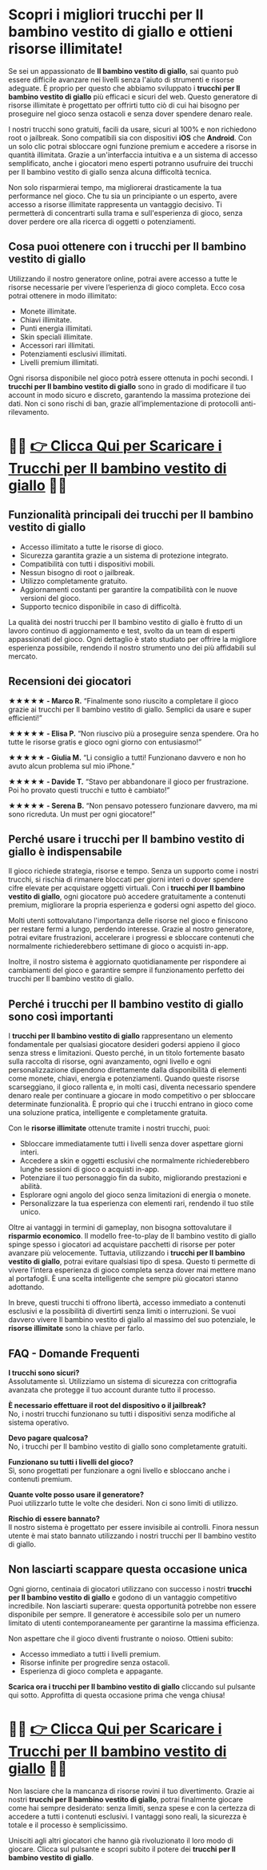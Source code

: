 <h1>Scopri i migliori trucchi per Il bambino vestito di giallo e ottieni risorse illimitate!</h1>

<p>Se sei un appassionato de <strong>Il bambino vestito di giallo</strong>, sai quanto può essere difficile avanzare nei livelli senza l'aiuto di strumenti e risorse adeguate. È proprio per questo che abbiamo sviluppato i <strong>trucchi per Il bambino vestito di giallo</strong> più efficaci e sicuri del web. Questo generatore di risorse illimitate è progettato per offrirti tutto ciò di cui hai bisogno per proseguire nel gioco senza ostacoli e senza dover spendere denaro reale.</p>

<p>I nostri trucchi sono gratuiti, facili da usare, sicuri al 100% e non richiedono root o jailbreak. Sono compatibili sia con dispositivi <strong>iOS</strong> che <strong>Android</strong>. Con un solo clic potrai sbloccare ogni funzione premium e accedere a risorse in quantità illimitata. Grazie a un'interfaccia intuitiva e a un sistema di accesso semplificato, anche i giocatori meno esperti potranno usufruire dei trucchi per Il bambino vestito di giallo senza alcuna difficoltà tecnica.</p>

<p>Non solo risparmierai tempo, ma migliorerai drasticamente la tua performance nel gioco. Che tu sia un principiante o un esperto, avere accesso a risorse illimitate rappresenta un vantaggio decisivo. Ti permetterà di concentrarti sulla trama e sull'esperienza di gioco, senza dover perdere ore alla ricerca di oggetti o potenziamenti.</p>

<h2>Cosa puoi ottenere con i trucchi per Il bambino vestito di giallo</h2>
<p>Utilizzando il nostro generatore online, potrai avere accesso a tutte le risorse necessarie per vivere l’esperienza di gioco completa. Ecco cosa potrai ottenere in modo illimitato:</p>
<ul>
  <li>Monete illimitate.</li>
  <li>Chiavi illimitate.</li>
  <li>Punti energia illimitati.</li>
  <li>Skin speciali illimitate.</li>
  <li>Accessori rari illimitati.</li>
  <li>Potenziamenti esclusivi illimitati.</li>
  <li>Livelli premium illimitati.</li>
</ul>
<p>Ogni risorsa disponibile nel gioco potrà essere ottenuta in pochi secondi. I <strong>trucchi per Il bambino vestito di giallo</strong> sono in grado di modificare il tuo account in modo sicuro e discreto, garantendo la massima protezione dei dati. Non ci sono rischi di ban, grazie all’implementazione di protocolli anti-rilevamento.</p>

# 🔴🔴 **[👉 Clicca Qui per Scaricare i Trucchi per Il bambino vestito di giallo](https://tinyurl.com/GiochiOnTheGo)** 🔴🔴

<h2>Funzionalità principali dei trucchi per Il bambino vestito di giallo</h2>
<ul>
  <li>Accesso illimitato a tutte le risorse di gioco.</li>
  <li>Sicurezza garantita grazie a un sistema di protezione integrato.</li>
  <li>Compatibilità con tutti i dispositivi mobili.</li>
  <li>Nessun bisogno di root o jailbreak.</li>
  <li>Utilizzo completamente gratuito.</li>
  <li>Aggiornamenti costanti per garantire la compatibilità con le nuove versioni del gioco.</li>
  <li>Supporto tecnico disponibile in caso di difficoltà.</li>
</ul>
<p>La qualità dei nostri trucchi per Il bambino vestito di giallo è frutto di un lavoro continuo di aggiornamento e test, svolto da un team di esperti appassionati del gioco. Ogni dettaglio è stato studiato per offrire la migliore esperienza possibile, rendendo il nostro strumento uno dei più affidabili sul mercato.</p>

<h2>Recensioni dei giocatori</h2>
<p><strong>★★★★★ - Marco R.</strong> “Finalmente sono riuscito a completare il gioco grazie ai trucchi per Il bambino vestito di giallo. Semplici da usare e super efficienti!”</p>
<p><strong>★★★★★ - Elisa P.</strong> “Non riuscivo più a proseguire senza spendere. Ora ho tutte le risorse gratis e gioco ogni giorno con entusiasmo!”</p>
<p><strong>★★★★★ - Giulia M.</strong> “Li consiglio a tutti! Funzionano davvero e non ho avuto alcun problema sul mio iPhone.”</p>
<p><strong>★★★★★ - Davide T.</strong> “Stavo per abbandonare il gioco per frustrazione. Poi ho provato questi trucchi e tutto è cambiato!”</p>
<p><strong>★★★★★ - Serena B.</strong> “Non pensavo potessero funzionare davvero, ma mi sono ricreduta. Un must per ogni giocatore!”</p>

<h2>Perché usare i trucchi per Il bambino vestito di giallo è indispensabile</h2>
<p>Il gioco richiede strategia, risorse e tempo. Senza un supporto come i nostri trucchi, si rischia di rimanere bloccati per giorni interi o dover spendere cifre elevate per acquistare oggetti virtuali. Con i <strong>trucchi per Il bambino vestito di giallo</strong>, ogni giocatore può accedere gratuitamente a contenuti premium, migliorare la propria esperienza e godersi ogni aspetto del gioco.</p>
<p>Molti utenti sottovalutano l'importanza delle risorse nel gioco e finiscono per restare fermi a lungo, perdendo interesse. Grazie al nostro generatore, potrai evitare frustrazioni, accelerare i progressi e sbloccare contenuti che normalmente richiederebbero settimane di gioco o acquisti in-app.</p>
<p>Inoltre, il nostro sistema è aggiornato quotidianamente per rispondere ai cambiamenti del gioco e garantire sempre il funzionamento perfetto dei trucchi per Il bambino vestito di giallo.</p>

<h2>Perché i trucchi per Il bambino vestito di giallo sono così importanti</h2>

<p>I <strong>trucchi per Il bambino vestito di giallo</strong> rappresentano un elemento fondamentale per qualsiasi giocatore desideri godersi appieno il gioco senza stress e limitazioni. Questo perché, in un titolo fortemente basato sulla raccolta di risorse, ogni avanzamento, ogni livello e ogni personalizzazione dipendono direttamente dalla disponibilità di elementi come monete, chiavi, energia e potenziamenti. Quando queste risorse scarseggiano, il gioco rallenta e, in molti casi, diventa necessario spendere denaro reale per continuare a giocare in modo competitivo o per sbloccare determinate funzionalità. È proprio qui che i trucchi entrano in gioco come una soluzione pratica, intelligente e completamente gratuita.</p>

<p>Con le <strong>risorse illimitate</strong> ottenute tramite i nostri trucchi, puoi:</p>
<ul>
  <li>Sbloccare immediatamente tutti i livelli senza dover aspettare giorni interi.</li>
  <li>Accedere a skin e oggetti esclusivi che normalmente richiederebbero lunghe sessioni di gioco o acquisti in-app.</li>
  <li>Potenziare il tuo personaggio fin da subito, migliorando prestazioni e abilità.</li>
  <li>Esplorare ogni angolo del gioco senza limitazioni di energia o monete.</li>
  <li>Personalizzare la tua esperienza con elementi rari, rendendo il tuo stile unico.</li>
</ul>

<p>Oltre ai vantaggi in termini di gameplay, non bisogna sottovalutare il <strong>risparmio economico</strong>. Il modello free-to-play de Il bambino vestito di giallo spinge spesso i giocatori ad acquistare pacchetti di risorse per poter avanzare più velocemente. Tuttavia, utilizzando i <strong>trucchi per Il bambino vestito di giallo</strong>, potrai evitare qualsiasi tipo di spesa. Questo ti permette di vivere l’intera esperienza di gioco completa senza dover mai mettere mano al portafogli. È una scelta intelligente che sempre più giocatori stanno adottando.</p>

<p>In breve, questi trucchi ti offrono libertà, accesso immediato a contenuti esclusivi e la possibilità di divertirti senza limiti o interruzioni. Se vuoi davvero vivere Il bambino vestito di giallo al massimo del suo potenziale, le <strong>risorse illimitate</strong> sono la chiave per farlo.</p>

<h2>FAQ - Domande Frequenti</h2>
<p><strong>I trucchi sono sicuri?</strong><br>Assolutamente sì. Utilizziamo un sistema di sicurezza con crittografia avanzata che protegge il tuo account durante tutto il processo.</p>
<p><strong>È necessario effettuare il root del dispositivo o il jailbreak?</strong><br>No, i nostri trucchi funzionano su tutti i dispositivi senza modifiche al sistema operativo.</p>
<p><strong>Devo pagare qualcosa?</strong><br>No, i trucchi per Il bambino vestito di giallo sono completamente gratuiti.</p>
<p><strong>Funzionano su tutti i livelli del gioco?</strong><br>Sì, sono progettati per funzionare a ogni livello e sbloccano anche i contenuti premium.</p>
<p><strong>Quante volte posso usare il generatore?</strong><br>Puoi utilizzarlo tutte le volte che desideri. Non ci sono limiti di utilizzo.</p>
<p><strong>Rischio di essere bannato?</strong><br>Il nostro sistema è progettato per essere invisibile ai controlli. Finora nessun utente è mai stato bannato utilizzando i nostri trucchi per Il bambino vestito di giallo.</p>

<h2>Non lasciarti scappare questa occasione unica</h2>
<p>Ogni giorno, centinaia di giocatori utilizzano con successo i nostri <strong>trucchi per Il bambino vestito di giallo</strong> e godono di un vantaggio competitivo incredibile. Non lasciarti superare: questa opportunità potrebbe non essere disponibile per sempre. Il generatore è accessibile solo per un numero limitato di utenti contemporaneamente per garantirne la massima efficienza.</p>
<p>Non aspettare che il gioco diventi frustrante o noioso. Ottieni subito:</p>
<ul>
  <li>Accesso immediato a tutti i livelli premium.</li>
  <li>Risorse infinite per progredire senza ostacoli.</li>
  <li>Esperienza di gioco completa e appagante.</li>
</ul>
<p><strong>Scarica ora i trucchi per Il bambino vestito di giallo</strong> cliccando sul pulsante qui sotto. Approfitta di questa occasione prima che venga chiusa!</p>

# 🔴🔴 **[👉 Clicca Qui per Scaricare i Trucchi per Il bambino vestito di giallo](https://tinyurl.com/GiochiOnTheGo)** 🔴🔴

<p>Non lasciare che la mancanza di risorse rovini il tuo divertimento. Grazie ai nostri <strong>trucchi per Il bambino vestito di giallo</strong>, potrai finalmente giocare come hai sempre desiderato: senza limiti, senza spese e con la certezza di accedere a tutti i contenuti esclusivi. I vantaggi sono reali, la sicurezza è totale e il processo è semplicissimo.</p>
<p>Unisciti agli altri giocatori che hanno già rivoluzionato il loro modo di giocare. Clicca sul pulsante e scopri subito il potere dei <strong>trucchi per Il bambino vestito di giallo</strong>.</p>
